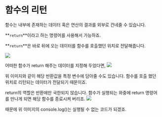 # 함수의 리턴

함수는 내부에 존재하는 데이터 혹은 연산의 결과를 외부로 건네줄 수 있습니다.

**`return`**이라고 하는 명령어를 사용해서 가능하죠.

**`return`**은 바로 뒤에 오는 데이터를 함수를 호출했던 위치로 전달해줍니다.

<img src="./img/함수리턴.png">

어떠한 함수가 return 해주는 데이터를 지정해 두었다면,
<img src="./img/함수리턴2.png">

위 이미지와 같이 해당 반환값을 특정 변수에 담아줄 수도 있습니다.
함수를 호출 했던 위치로 리턴되는 데이터가 전달되기 때문이죠.

return의 역할은 반환에만 국한되지 않습니다.
함수가 실행되는 와중에 return 명령어를 만나게 되면 해당 함수를 종료시켜 버리죠.
<img src="./img/함수리턴3.png">

때문에 위 이미지의 console.log()는 실행될 수 없는 코드가 되겠죠.